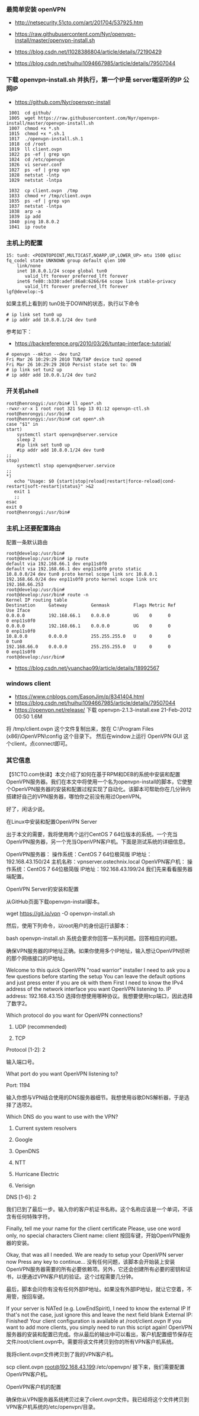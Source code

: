 ### 最简单安装 openVPN
* http://netsecurity.51cto.com/art/201704/537925.htm

* https://raw.githubusercontent.com/Nyr/openvpn-install/master/openvpn-install.sh
* https://blog.csdn.net/l1028386804/article/details/72190429
* https://blog.csdn.net/huihui1094667985/article/details/79507044

### 下载 openvpn-install.sh 并执行，第一个IP是 server端坚听的IP 公网IP
* https://github.com/Nyr/openvpn-install

```
 1001  cd github/
 1005  wget https://raw.githubusercontent.com/Nyr/openvpn-install/master/openvpn-install.sh
 1007  chmod +x *.sh
 1015  chmod +x *.sh.1
 1017  ./openvpn-install.sh.1
 1018  cd /root
 1019  ll client.ovpn 
 1022  ps -ef | grep vpn
 1024  cd /etc/openvpn
 1026  vi server.conf
 1027  ps -ef | grep vpn
 1028  netstat -lntp
 1029  netstat -lntpa

 1032  cp client.ovpn  /tmp
 1033  chmod +r /tmp/client.ovpn 
 1035  ps -ef | grep vpn
 1037  netstat -lntpa
 1038  arp -a
 1039  ip add 
 1040  ping 10.8.0.2
 1041  ip route
```
### 主机上的配置
```
15: tun0: <POINTOPOINT,MULTICAST,NOARP,UP,LOWER_UP> mtu 1500 qdisc fq_codel state UNKNOWN group default qlen 100
    link/none 
    inet 10.8.0.1/24 scope global tun0
       valid_lft forever preferred_lft forever
    inet6 fe80::b330:adef:86a8:6266/64 scope link stable-privacy 
       valid_lft forever preferred_lft forever
lgf@develop:~$ 
```
如果主机上看到的 tun0处于DOWN的状态，执行以下命令
```
# ip link set tun0 up
# ip addr add 10.8.0.1/24 dev tun0
```
参考如下：
* https://backreference.org/2010/03/26/tuntap-interface-tutorial/
```
# openvpn --mktun --dev tun2
Fri Mar 26 10:29:29 2010 TUN/TAP device tun2 opened
Fri Mar 26 10:29:29 2010 Persist state set to: ON
# ip link set tun2 up
# ip addr add 10.0.0.1/24 dev tun2
```

### 开关机shell
```
root@henrongyi:/usr/bin# ll open*.sh
-rwxr-xr-x 1 root root 321 Sep 13 01:12 openvpn-ctl.sh
root@henrongyi:/usr/bin# 
root@henrongyi:/usr/bin# cat open*.sh
case "$1" in
start)
    systemctl start openvpn@server.service
    sleep 2
    #ip link set tun0 up
    #ip addr add 10.8.0.1/24 dev tun0
;;
stop)
    systemctl stop openvpn@server.service
;;
*)
   echo "Usage: $0 {start|stop|reload|restart|force-reload|cond-restart|soft-restart|status}" >&2
   exit 1
   ;;
esac
exit 0
root@henrongyi:/usr/bin# 
```

### 主机上还要配置路由
配置一条默认路由
```
root@develop:/usr/bin# 
root@develop:/usr/bin# ip route
default via 192.168.66.1 dev enp11s0f0 
default via 192.168.66.1 dev enp11s0f0 proto static 
10.8.0.0/24 dev tun0 proto kernel scope link src 10.8.0.1 
192.168.66.0/24 dev enp11s0f0 proto kernel scope link src 192.168.66.253 
root@develop:/usr/bin# 
root@develop:/usr/bin# route -n
Kernel IP routing table
Destination     Gateway         Genmask         Flags Metric Ref    Use Iface
0.0.0.0         192.168.66.1    0.0.0.0         UG    0      0        0 enp11s0f0
0.0.0.0         192.168.66.1    0.0.0.0         UG    0      0        0 enp11s0f0
10.8.0.0        0.0.0.0         255.255.255.0   U     0      0        0 tun0
192.168.66.0    0.0.0.0         255.255.255.0   U     0      0        0 enp11s0f0
root@develop:/usr/bin# 
```

*  https://blog.csdn.net/yuanchao99/article/details/18992567

### windows client
* https://www.cnblogs.com/EasonJim/p/8341404.html
* https://blog.csdn.net/huihui1094667985/article/details/79507044
* https://openvpn.net/release/ 下载 openvpn-2.1.3-install.exe	21-Feb-2012 00:50	1.6M

将 /tmp/client.ovpn 这个文件复制出来，放在 C:\Program Files (x86)\OpenVPN\config 这个目录下。
然后在window上运行 OpenVPN GUI 这个client，点connect即可。


### 其它信息

【51CTO.com快译】本文介绍了如何在基于RPM和DEB的系统中安装和配置OpenVPN服务器。我们在本文中将使用一个名为openvpn-install的脚本，它使整个OpenVPN服务器的安装和配置过程实现了自动化。该脚本可帮助你在几分钟内搭建好自己的VPN服务器，哪怕你之前没有用过OpenVPN。

好了，闲话少说。

在Linux中安装和配置OpenVPN Server

出于本文的需要，我将使用两个运行CentOS 7 64位版本的系统。一个充当OpenVPN服务器，另一个充当OpenVPN客户机。下面是测试系统的详细信息。

OpenVPN服务器：
操作系统：CentOS 7 64位极简版
IP地址：192.168.43.150/24
主机名称：vpnserver.ostechnix.local
OpenVPN客户机：
操作系统：CentOS 7 64位极简版
IP地址：192.168.43.199/24
我们先来看看服务器端配置。

OpenVPN Server的安装和配置

从GitHub页面下载openvpn-install脚本。

wget https://git.io/vpn -O openvpn-install.sh

然后，使用下列命令，以root用户的身份运行该脚本：

bash openvpn-install.sh 
系统会要求你回答一系列问题。回答相应的问题。

确保VPN服务器的IP地址正确。如果你使用多个IP地址，输入想让OpenVPN侦听的那个网络接口的IP地址。

Welcome to this quick OpenVPN "road warrior" installer
I need to ask you a few questions before starting the setup
You can leave the default options and just press enter if you are ok with them
First I need to know the IPv4 address of the network interface you want OpenVPN
listening to.
IP address: 192.168.43.150
选择你想使用哪种协议。我想要使用tcp端口，因此选择了数字2。

Which protocol do you want for OpenVPN connections?

1) UDP (recommended)

2) TCP

Protocol [1-2]: 2

输入端口号。

What port do you want OpenVPN listening to?

Port: 1194

输入你想与VPN结合使用的DNS服务器细节。我想使用谷歌DNS解析器，于是选择了选项2。

Which DNS do you want to use with the VPN?

1) Current system resolvers

2) Google

3) OpenDNS

4) NTT

5) Hurricane Electric

6) Verisign

DNS [1-6]: 2

我们已到了最后一步。输入你的客户机证书名称。这个名称应该是一个单词，不该含有任何特殊字符。

Finally, tell me your name for the client certificate
Please, use one word only, no special characters
Client name: client
按回车键，开始OpenVPN服务器的安装。

Okay, that was all I needed. We are ready to setup your OpenVPN server now
Press any key to continue...
没有任何问题，该脚本会开始装上安装OpenVPN服务器需要的所有必要依赖项。另外，它还会创建所有必要的密钥和证书，以便通过VPN客户机的验证。这个过程需要几分钟。

最后，脚本会问你有没有任何外部IP地址。如果没有外部IP地址，就让它空着，不用管，按回车键。

If your server is NATed (e.g. LowEndSpirit), I need to know the external IP
If that's not the case, just ignore this and leave the next field blank
External IP:
Finished!
Your client configuration is available at /root/client.ovpn
If you want to add more clients, you simply need to run this script again!
OpenVPN服务器的安装和配置已完成。你从最后的输出中可以看出，客户机配置细节保存在文件/root/client.ovpn中。需要将该文件拷贝到你的所有VPN客户机系统。

我将client.ovpn文件拷贝到了我的VPN客户机。

scp client.ovpn root@192.168.43.199:/etc/openvpn/ 
接下来，我们需要配置OpenVPN客户机。

OpenVPN客户机的配置

确保你从VPN服务器系统拷贝过来了client.ovpn文件。我已经将这个文件拷贝到VPN客户机系统的/etc/openvpn/目录。
